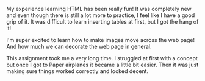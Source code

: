 My experience learning HTML has been really fun! It was completely new and even though there is still a lot more to practice, I feel like I have a good grip of it. It was difficult to learn inserting tables at first, but I got the hang of it!

I'm super excited to learn how to make images move across the web page! And how much we can decorate the web page in general.

This assignment took me a very long time. I struggled at first with a concept but once I got to Paper airplanes it became a little bit easier. Then it was just making sure things worked correctly and looked decent.

